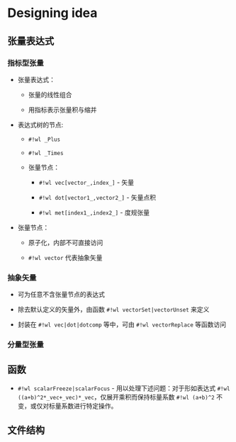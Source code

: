 # Designing idea

## 张量表达式

### 指标型张量

* 张量表达式：

    * 张量的线性组合

    * 用指标表示张量积与缩并

* 表达式树的节点:

    * `#!wl _Plus`

    * `#!wl _Times`

    * 张量节点：

        * `#!wl vec[vector_,index_]` - 矢量

        * `#!wl dot[vector1_,vector2_]` - 矢量点积

        * `#!wl met[index1_,index2_]` - 度规张量

* 张量节点：

    * 原子化，内部不可直接访问

    * `#!wl vector` 代表抽象矢量

### 抽象矢量

* 可为任意不含张量节点的表达式

* 除去默认定义的矢量外，由函数 `#!wl vectorSet|vectorUnset` 来定义

* 封装在 `#!wl vec|dot|dotcomp` 等中，可由 `#!wl vectorReplace` 等函数访问

### 分量型张量

## 函数

* `#!wl scalarFreeze|scalarFocus` - 用以处理下述问题：对于形如表达式 `#!wl ((a+b)^2*_vec+_vec)*_vec`，仅展开乘积而保持标量系数 `#!wl (a+b)^2` 不变，或仅对标量系数进行特定操作。

## 文件结构
